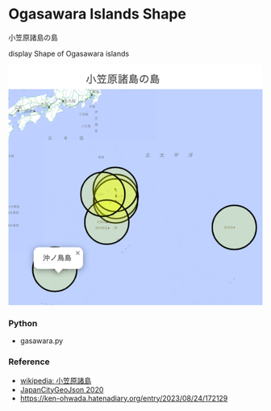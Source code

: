 Ogasawara Islands Shape
===============

小笠原諸島の島

display Shape of Ogasawara islands

![ogasawara islands shape](https://github.com/ohwada/World_Countries/blob/main/japan_municipaliy/folium/tokyo/ogasawara_islands_shape/screenshots/ogasawara_islands_shape.png)

### Python  

- gasawara.py  

### Reference

- [wikipedia: 小笠原諸島](https://ja.wikipedia.org/wiki/%E5%B0%8F%E7%AC%A0%E5%8E%9F%E8%AB%B8%E5%B3%B6)
- [JapanCityGeoJson 2020](https://github.com/niiyz/JapanCityGeoJson)
- https://ken-ohwada.hatenadiary.org/entry/2023/08/24/172129





